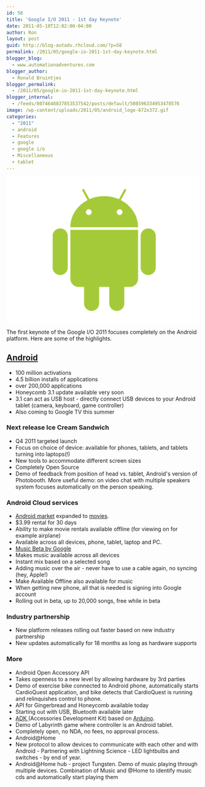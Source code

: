 ```yaml
---
id: 58
title: 'Google I/O 2011 - 1st day Keynote'
date: 2011-05-10T12:02:00-04:00
author: Ron
layout: post
guid: http://blog-autadv.rhcloud.com/?p=58
permalink: /2011/05/google-io-2011-1st-day-keynote.html
blogger_blog:
  - www.automationadventures.com
blogger_author:
  - Ronald Bruintjes
blogger_permalink:
  - /2011/05/google-io-2011-1st-day-keynote.html
blogger_internal:
  - /feeds/8074648837853537542/posts/default/508596334953478576
image: /wp-content/uploads/2011/05/android_logo-672x372.gif
categories:
  - "2011"
  - android
  - Features
  - google
  - google i/o
  - Miscellaneous
  - tablet
---
```

![](/wp-content/uploads/2011/05/android_logo.gif)

The first keynote of the Google I/O 2011 focuses completely on the Android platform. Here are some of the highlights.

## <a href="http://www.android.com/" target="_blank">Android</a>

  * 100 million activations
  * 4.5 billion installs of applications
  * over 200,000 applications
  * Honeycomb 3.1 update available very soon
  * 3.1 can act as USB host - directly connect USB devices to your Android tablet (camera, keyboard, game controller)
  * Also coming to Google TV this summer

### Next release Ice Cream Sandwich

  * Q4 2011 targeted launch
  * Focus on choice of device: available for phones, tablets, and tablets turning into laptops(!)
  * New tools to accommodate different screen sizes
  * Completely Open Source
  * Demo of feedback from position of head vs. tablet, Android's version of Photobooth. More useful demo: on video chat with multiple speakers system focuses automatically on the person speaking.

### Android Cloud services

  * <a href="https://market.android.com/" target="_blank">Android market</a> expanded to <a href="https://market.android.com/movies" target="_blank">movies</a>.
  * $3.99 rental for 30 days
  * Ability to make movie rentals available offline (for viewing on for example airplane)
  * Available across all devices, phone, tablet, laptop and PC.
  * <a href="http://music.google.com/about/" target="_blank">Music Beta by Google</a>
  * Makes music available across all devices
  * Instant mix based on a selected song
  * Adding music over the air - never have to use a cable again, no syncing (hey, Apple!)
  * Make Available Offline also available for music
  * When getting new phone, all that is needed is signing into Google account
  * Rolling out in beta, up to 20,000 songs, free while in beta

### Industry partnership

  * New platform releases rolling out faster based on new industry partnership
  * New updates automatically for 18 months as long as hardware supports

### More

  * Android Open Accessory API
  * Takes openness to a new level by allowing hardware by 3rd parties
  * Demo of exercise bike connected to Android phone, automatically starts CardioQuest application, and bike detects that CardioQuest is running and relinquishes control to phone.
  * API for Gingerbread and Honeycomb available today
  * Starting out with USB, Bluetooth available later
  * <a href="http://accessories.android.com/" target="_blank">ADK </a>(Accessories Development Kit) based on <a href="http://www.arduino.cc/" target="_blank">Arduino</a>.
  * Demo of Labyrinth game where controller is an Android tablet.
  * Completely open, no NDA, no fees, no approval process.
  * Android@Home
  * New protocol to allow devices to communicate with each other and with Android - Partnering with Lightning Science - LED lightbulbs and switches - by end of year.
  * Android@Home hub - project Tungsten. Demo of music playing through multiple devices. Combination of Music and @Home to identify music cds and automatically start playing them
